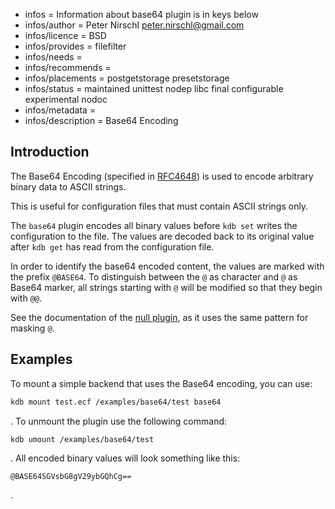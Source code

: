 - infos = Information about base64 plugin is in keys below
- infos/author = Peter Nirschl <peter.nirschl@gmail.com>
- infos/licence = BSD
- infos/provides = filefilter
- infos/needs =
- infos/recommends =
- infos/placements = postgetstorage presetstorage
- infos/status = maintained unittest nodep libc final configurable experimental nodoc
- infos/metadata =
- infos/description = Base64 Encoding

## Introduction

The Base64 Encoding (specified in [RFC4648](https://www.ietf.org/rfc/rfc4648.txt)) is used to encode arbitrary binary data to ASCII strings.

This is useful for configuration files that must contain ASCII strings only.

The `base64` plugin encodes all binary values before `kdb set` writes the configuration to the file.
The values are decoded back to its original value after `kdb get` has read from the configuration file.

In order to identify the base64 encoded content, the values are marked with the prefix `@BASE64`.
To distinguish between the `@` as character and `@` as Base64 marker, all strings starting with `@` will be modified so that they begin with `@@`.

See the documentation of the [null plugin](../null/), as it uses the same pattern for masking `@`.

## Examples

To mount a simple backend that uses the Base64 encoding, you can use:

```sh
kdb mount test.ecf /examples/base64/test base64
```

. To unmount the plugin use the following command:

```sh
kdb umount /examples/base64/test
```

. All encoded binary values will look something like this:

    @BASE64SGVsbG8gV29ybGQhCg==

.
